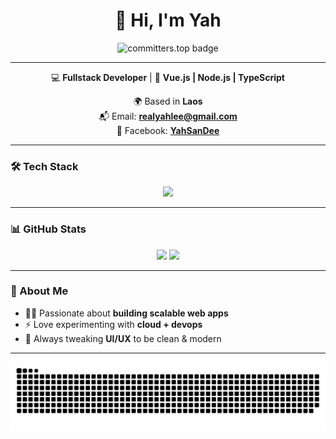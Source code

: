 <h1 align="center">👋 Hi, I'm Yah</h1>

<p align="center">
  <img src="https://user-badge.committers.top/laos_private/realyah.svg" alt="committers.top badge"/>
</p>

---

<div align="center">

💻 **Fullstack Developer** | 🚀 **Vue.js | Node.js | TypeScript**  

🌍 Based in **Laos**  
📬 Email: **realyahlee@gmail.com**  
📱 Facebook: [**YahSanDee**](https://facebook.com/YahSanDee)  

</div>

---

### 🛠️ Tech Stack
<p align="center">
  <img src="https://skillicons.dev/icons?i=vue,nuxt,ts,nodejs,express,tailwind,nginx,aws,git,docker&theme=dark" />
</p>

---

### 📊 GitHub Stats
<div align="center">
  <img src="https://github-readme-stats.vercel.app/api?username=realyah&show_icons=true&theme=tokyonight" height="165" />
  <img src="https://github-readme-stats.vercel.app/api/top-langs/?username=realyah&layout=compact&theme=tokyonight" height="165" />
</div>

---

### 🎯 About Me
- 🧑‍💻 Passionate about **building scalable web apps**  
- ⚡ Love experimenting with **cloud + devops**  
- 🎨 Always tweaking **UI/UX** to be clean & modern  

---

<p align="center">
  <img src="https://raw.githubusercontent.com/Platane/snk/output/github-contribution-grid-snake-dark.svg" alt="snake animation"/>
</p>

